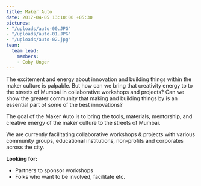 ```yaml
---
title: Maker Auto
date: 2017-04-05 13:10:00 +05:30
pictures:
- "/uploads/auto-00.JPG"
- "/uploads/auto-01.JPG"
- "/uploads/auto-02.jpg"
team:
  team lead:
    members:
    - Coby Unger
---
```


The excitement and energy about innovation and building things within the maker culture is palpable. But how can we bring that creativity energy to to the streets of Mumbai in collaborative workshops and projects? Can we show the greater community that making and building things by is an essential part of some of the best innovations?

The goal of the Maker Auto is to bring the tools, materials, mentorship, and creative energy of the maker culture to the streets of Mumbai.

We are currently facilitating collaborative workshops & projects with various community groups, educational institutions, non-profits and corporates across the city.

**Looking for:**
* Partners to sponsor workshops
* Folks who want to be involved, facilitate etc.